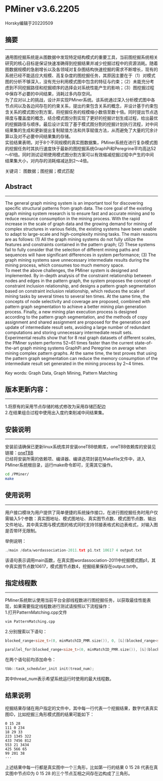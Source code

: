 # PMiner v3.6.2205
Horsky编辑于20220509

## 摘要
---
通用图挖掘系统是从图数据中发现特定结构模式的重要工具，当前图挖掘系统相关研究的核心目标是保证快速准确得到挖掘结果并减少挖掘过程中的资源消耗。随着图数据规模的急剧增长以及各领域对复杂图结构快速挖掘的需求不断增长，现有的系统已经不能适应大规模、高复杂度的图挖掘任务，其原因主要在于（1）对模式图的分析不够深入，没有充分利用模式图中包含的特征与约束；（2）未能充分考虑到不同挖掘路径和挖掘顺序的选择会对系统性能产生的影响；（3）图挖掘过程中保存不必要的中间结果，消耗过多内存空间。\
为了应对以上的挑战，设计并实现PMiner系统。该系统通过深入分析模式图中各节点间以及各边间存在的约束关系，提出约束包含关系的概念，并设计基于约束包含关系的模式图分割方案，将挖掘任务的规模缩小数倍至数十倍。同时提出节点选择度与覆盖度的概念，结合模式图分割实现了更好的挖掘计划生成过程，给出最优的挖掘路径与顺序。最后设计实现了基于模式图分割的挖掘计划执行流程，对中间结果集的生成和更新提出复制赋值方法和共享赋值方法，从而避免了大量的冗余计算以及对不必要中间结果集的存储。\
实验结果表明，对于8个不同规模的真实图数据集，PMiner系统在进行复杂模式图的挖掘任务时其执行速度快于最新的图挖掘系统GraphPi和Peregrine平均高达52～61倍。同时测试证明使用模式图分割方案可以有效缩减挖掘过程中产生的中间结果集大小，对内存的消耗缩减达到2～4倍。

关键词： 图数据；图挖掘；模式匹配

## Abstract
---
The general graph mining system is an important tool for discovering specific structural patterns from graph data. The core goal of the existing graph mining system research is to ensure fast and accurate mining and to reduce resource consumption in the mining process. With the rapid increase in the scale of graph data and the growing demand for mining of complex structures in various fields, the existing systems have been unable to adapt to large-scale and high-complexity mining tasks. The main reasons are as follows: (1) All the graph mining systems do not fully utilize the features and constraints contained in the pattern graph; (2) These systems fail to fully consider that the selection of different mining paths and sequences will have significant differences in system performance; (3) The graph mining systems save unnecessary intermediate results during the mining process, which consumes too much memory space.\
To meet the above challenges, the PMiner system is designed and implemented. By in-depth analysis of the constraint relationship between nodes and edges in the pattern graph, the system proposes the concept of constraint inclusion relationship, and designs a pattern graph segmentation based on constraint inclusion relationship, which reduces the scale of mining tasks by several times to several ten times. At the same time, the concepts of node selectivity and coverage are proposed, combined with pattern graph segmentation to achieve a better mining plan generation process. Finally, a new mining plan execution process is designed according to the pattern graph segmentation, and the methods of copy assignment and shared assignment are proposed for the generation and update of intermediate result sets, avoiding a large number of redundant computations and storing unnecessary intermediate result sets.\
Experimental results show that for 8 real graph datasets of different scales, the PMiner system performs 52~61 times faster than the current state-of-the-art graph mining systems GraphPi and Peregrine on average when mining complex pattern graphs. At the same time, the test proves that using the pattern graph segmentation can reduce the memory consumption of the intermediate result set generated in the mining process by 2~4 times.

Key words: Graph Data, Graph Mining, Pattern Matching

## 版本更新内容：
---
1.将原有的采用节点存储的格式修改为采用存储匹配边 \
2.在结果组合过程中使用出入度约束削减中间结果集。

## 安装说明
---
安装前请确保已更新linux系统库并安装oneTBB依赖库，oneTBB依赖库的安装见链接：[oneTBB](https://spec.oneapi.io/versions/latest/elements/oneTBB/source/nested-index.html)\
已经将安装所需的依赖项、编译器、编译选项封装在Makefile文件中，进入PMiner系统根目录，运行make命令即可，无需其它操作。
```bash
cd /PMiner/
make
```

## 使用说明
---
用户接口模块为用户提供了简单便捷的系统操作接口，在进行图挖掘任务时用户仅需输入5个参数：真实图地址、模式图地址、真实图节点数、模式图节点数、输出文件地址。其中真实图与模式图的格式同时支持邻接表格式和边表格式，对输入图是否带环无限制。

举例说明：
```C++
./main /data/wordassociation-2011.txt p1.txt 10617 4 output.txt
```
该语句表示调用main函数，在真实图wordassociation-2011中挖掘模式图p1，其中真实图节点数10617，模式图节点数4，挖掘结果保存在output.txt中。

## 指定线程数
---
PMiner系统默认使用当前平台全部线程数进行图挖掘任务，以获取最佳性能表现，如果需要指定线程数进行测试请按照以下流程操作：\
1.打开PatternMatching.cpp文件
```bash
vim PatternMatching.cpp
```
2.分别搜索以下语句：
```C++
blocked_range<size_t>(0, minMatchID_PMR.size()), 0, [&](blocked_range<size_t>
```
```C++
parallel_for(blocked_range<size_t>(0, minMatchID_PMR.size()), [&](blocked_range<size_t> r)
```
在两个语句前均添加命令：
```C++
tbb::task_scheduler_init init(tread_num);
```
其中thread_num表示希望系统运行时使用的最大线程数。

## 结果说明
挖掘结果存储在用户指定的文件中，其中每一行代表一个挖掘结果，数字代表真实图ID，比如挖掘三角形模式图的结果可能如下：
```
0 15 28
111 0 234
18 29 33
223 1345 322
433 7456 812
553 21 3434
425 566 65
99 201 38
···
```
上述结果中每一行都是真实图中一个三角形，比如第一行的结果 0 15 28 代表在真实图中节点ID为 0 15 28 的三个节点互相之间存在边构成了三角形。
